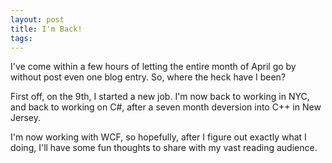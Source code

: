 ```yaml
---
layout: post
title: I'm Back!
tags: 
---
```

I've come within a few hours of letting the entire month of April go by without post even one blog entry.  So, where the heck have I been?

First off, on the 9th, I started a new job.  I'm now back to working in NYC, and back to working on C#, after a seven month deversion into C++ in New Jersey.

I'm now working with WCF, so hopefully, after I figure out exactly what I doing, I'll have some fun thoughts to share with my vast reading audience.
